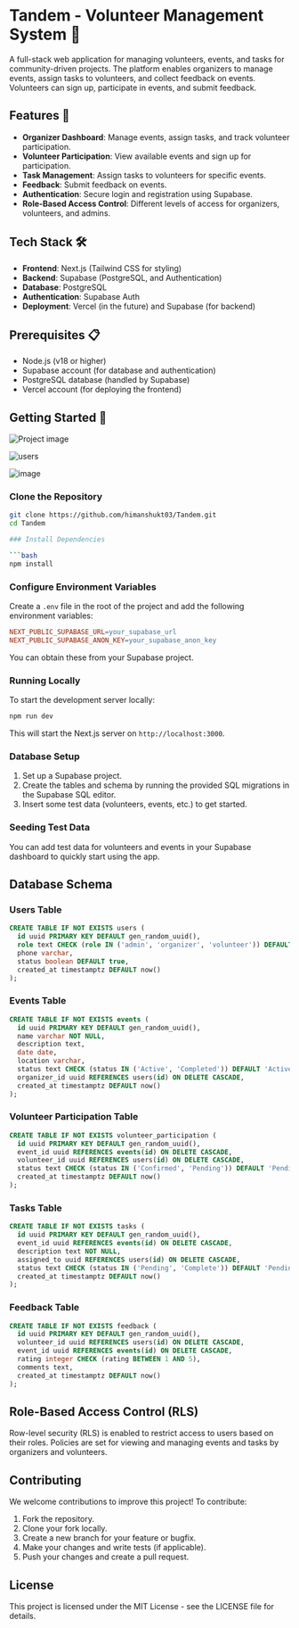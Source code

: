 # Tandem - Volunteer Management System 🚀

A full-stack web application for managing volunteers, events, and tasks for community-driven projects. The platform enables organizers to manage events, assign tasks to volunteers, and collect feedback on events. Volunteers can sign up, participate in events, and submit feedback.

## Features 🌟

- **Organizer Dashboard**: Manage events, assign tasks, and track volunteer participation.
- **Volunteer Participation**: View available events and sign up for participation.
- **Task Management**: Assign tasks to volunteers for specific events.
- **Feedback**: Submit feedback on events.
- **Authentication**: Secure login and registration using Supabase.
- **Role-Based Access Control**: Different levels of access for organizers, volunteers, and admins.

## Tech Stack 🛠️

- **Frontend**: Next.js (Tailwind CSS for styling)
- **Backend**: Supabase (PostgreSQL, and Authentication)
- **Database**: PostgreSQL
- **Authentication**: Supabase Auth
- **Deployment**: Vercel (in the future) and Supabase (for backend)

## Prerequisites 📋

- Node.js (v18 or higher)
- Supabase account (for database and authentication)
- PostgreSQL database (handled by Supabase)
- Vercel account (for deploying the frontend)

## Getting Started 🏁

![Project image](https://github.com/user-attachments/assets/00558235-1bc9-4869-ad03-a6bb9c7b2b9a)

![users](https://github.com/user-attachments/assets/502e6fcf-4941-4cf0-95da-402a649be156)

![image](https://github.com/user-attachments/assets/3ff84c08-64c3-4a4d-a163-bca20cb34862)

### Clone the Repository

```bash
git clone https://github.com/himanshukt03/Tandem.git
cd Tandem

### Install Dependencies

```bash
npm install
```

### Configure Environment Variables

Create a `.env` file in the root of the project and add the following environment variables:

```makefile
NEXT_PUBLIC_SUPABASE_URL=your_supabase_url
NEXT_PUBLIC_SUPABASE_ANON_KEY=your_supabase_anon_key
```

You can obtain these from your Supabase project.

### Running Locally

To start the development server locally:

```bash
npm run dev
```

This will start the Next.js server on `http://localhost:3000`.

### Database Setup

1. Set up a Supabase project.
2. Create the tables and schema by running the provided SQL migrations in the Supabase SQL editor.
3. Insert some test data (volunteers, events, etc.) to get started.

### Seeding Test Data

You can add test data for volunteers and events in your Supabase dashboard to quickly start using the app.


## Database Schema

### Users Table

```sql
CREATE TABLE IF NOT EXISTS users (
  id uuid PRIMARY KEY DEFAULT gen_random_uuid(),
  role text CHECK (role IN ('admin', 'organizer', 'volunteer')) DEFAULT 'volunteer',
  phone varchar,
  status boolean DEFAULT true,
  created_at timestamptz DEFAULT now()
);
```

### Events Table

```sql
CREATE TABLE IF NOT EXISTS events (
  id uuid PRIMARY KEY DEFAULT gen_random_uuid(),
  name varchar NOT NULL,
  description text,
  date date,
  location varchar,
  status text CHECK (status IN ('Active', 'Completed')) DEFAULT 'Active',
  organizer_id uuid REFERENCES users(id) ON DELETE CASCADE,
  created_at timestamptz DEFAULT now()
);
```

### Volunteer Participation Table

```sql
CREATE TABLE IF NOT EXISTS volunteer_participation (
  id uuid PRIMARY KEY DEFAULT gen_random_uuid(),
  event_id uuid REFERENCES events(id) ON DELETE CASCADE,
  volunteer_id uuid REFERENCES users(id) ON DELETE CASCADE,
  status text CHECK (status IN ('Confirmed', 'Pending')) DEFAULT 'Pending',
  created_at timestamptz DEFAULT now()
);
```

### Tasks Table

```sql
CREATE TABLE IF NOT EXISTS tasks (
  id uuid PRIMARY KEY DEFAULT gen_random_uuid(),
  event_id uuid REFERENCES events(id) ON DELETE CASCADE,
  description text NOT NULL,
  assigned_to uuid REFERENCES users(id) ON DELETE CASCADE,
  status text CHECK (status IN ('Pending', 'Complete')) DEFAULT 'Pending',
  created_at timestamptz DEFAULT now()
);
```

### Feedback Table

```sql
CREATE TABLE IF NOT EXISTS feedback (
  id uuid PRIMARY KEY DEFAULT gen_random_uuid(),
  volunteer_id uuid REFERENCES users(id) ON DELETE CASCADE,
  event_id uuid REFERENCES events(id) ON DELETE CASCADE,
  rating integer CHECK (rating BETWEEN 1 AND 5),
  comments text,
  created_at timestamptz DEFAULT now()
);
```

## Role-Based Access Control (RLS)

Row-level security (RLS) is enabled to restrict access to users based on their roles. Policies are set for viewing and managing events and tasks by organizers and volunteers.

## Contributing

We welcome contributions to improve this project! To contribute:

1. Fork the repository.
2. Clone your fork locally.
3. Create a new branch for your feature or bugfix.
4. Make your changes and write tests (if applicable).
5. Push your changes and create a pull request.

## License

This project is licensed under the MIT License - see the LICENSE file for details.
